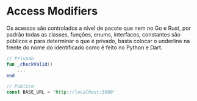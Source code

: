 # Access Modifiers

Os acessos são controlados a nível de pacote que nem no Go e Rust, por padrão todas as classes, funções, enums, interfaces, constantes são públicos e para determinar o que é privado, basta colocar o underline na frente do nome do identificado como é feito no Python e Dart.

```kotlin
// Privado
fun _checkValid()
    ...
end
```

```rust
// Público
const BASE_URL = 'http://localhost:3000'
```
